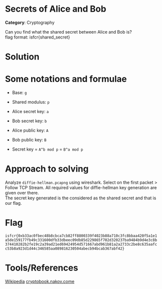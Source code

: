 # Secrets of Alice and Bob

**Category**: Cryptography

Can you find what the shared secret between Alice and Bob is?\
flag format: isfcr{shared_secret}

# Solution
# Some notations and formulae
- Base: `g`
- Shared modulus: `p`
- Alice secret key: `a`
- Bob secret key: `b`
- Alice public key: `A`
- Bob public key: `B`

- Secret key = `A^b mod p` = `B^a mod p`

# Approach to solving
Analyze `diffie-hellman.pcapng` using wireshark. Select on the first packet > Follow TCP Stream. All required values for diffie-hellman key generation are given over there.\
The secret key generated is the considered as the shared secret and that is our flag.

# Flag
`isfcr{0xb33ac0fbec48b8cbca7cb82ff8800339f4023b88a710c3fc8bbaa420f5a1e1a5de159177fb49c331600dfb33dbeec09db85d229865f702d320237ba9484b9d4e3c8b374410282b2fe19c2a39ad21ed69424954d571667abd961b81a2a2733c2be8c635aafcc53b8a923d1d44c346585aa089816230504abecb94bcab367abf42}`
# Tools/References
[Wikipedia](https://en.wikipedia.org/wiki/Diffie%E2%80%93Hellman_key_exchange)
[cryptobook.nakov.come](https://cryptobook.nakov.com/key-exchange/diffie-hellman-key-exchange)